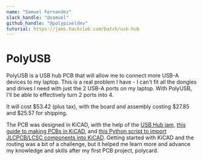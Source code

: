 ```yaml
---
name: "Samuel Fernandez"
slack_handle: "@samuel"
github_handle: "@polypixeldev"
tutorial: https://jams.hackclub.com/batch/usb-hub
---
```


# PolyUSB

<!-- Describe your board in 2-3 sentences. What are you making? What will it do? -->
PolyUSB is a USB hub PCB that will allow me to connect more USB-A devices to my laptop.
This is a real problem I have - I can't fit all the dongles and drives I need with just the 2 USB-A ports on my laptop.
With PolyUSB, I'll be able to effectively turn 2 ports into 4.

<!-- How much is it going to cost? -->
It will cost $53.42 (plus tax), with the board and assembly costing $27.85 and $25.57 for shipping.

<!-- Tell us a little bit about your design process. What were some challenges? What helped? ***Totally optional*** -->
The PCB was designed in KiCAD, with the help of the [USB Hub jam](https://jams.hackclub.com/batch/usb-hub),
[this guide to making PCBs in KiCAD](https://www.build-electronic-circuits.com/kicad-tutorial/),
and [this Python script to import JLCPCB/LCSC components into KiCAD](https://github.com/uPesy/easyeda2kicad.py).
Getting started with KiCAD and the routing was a bit of a challenge, but it helped me learn more and advance my knowledge and skills
after my first PCB project, polycard.
